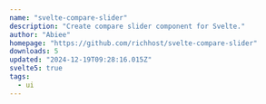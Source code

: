 ```yaml
---
name: "svelte-compare-slider"
description: "Create compare slider component for Svelte."
author: "Abiee"
homepage: "https://github.com/richhost/svelte-compare-slider"
downloads: 5
updated: "2024-12-19T09:28:16.015Z"
svelte5: true
tags: 
  - ui
---
```

